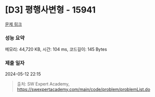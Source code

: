 # [D3] 평행사변형 - 15941 

[문제 링크](https://swexpertacademy.com/main/code/problem/problemDetail.do?contestProbId=AYVgOZEKOpcDFAQK) 

### 성능 요약

메모리: 44,720 KB, 시간: 104 ms, 코드길이: 145 Bytes

### 제출 일자

2024-05-12 22:15



> 출처: SW Expert Academy, https://swexpertacademy.com/main/code/problem/problemList.do
